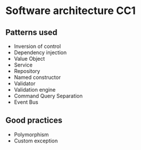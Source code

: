 # Software architecture CC1

## Patterns used
- Inversion of control
- Dependency injection
- Value Object
- Service
- Repository
- Named constructor
- Validator
- Validation engine
- Command Query Separation
- Event Bus

## Good practices
- Polymorphism
- Custom exception
